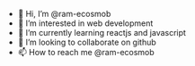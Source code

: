 - 👋 Hi, I’m @ram-ecosmob
- 👀 I’m interested in web development
- 🌱 I’m currently learning reactjs and javascript
- 💞️ I’m looking to collaborate on github
- 📫 How to reach me @ram-ecosmob

<!---
ram-ecosmob/ram-ecosmob is a ✨ special ✨ repository because its `README.md` (this file) appears on your GitHub profile.
You can click the Preview link to take a look at your changes.
--->
